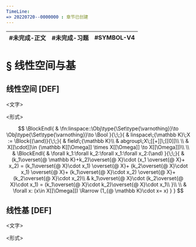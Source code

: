 ```yaml
---
TimeLine: 
=> 20220720--0000000 : 章节已创建
---
```

| #未完成-正文 | #未完成-习题 | #SYMBOL-V4 | 
| ------------ | ------------ | ---------- |

# § 线性空间与基

## 线性空间 [DEF]

\<文字\>

\<形式\>

$$
\BlockEndl{
    & \fn:linspace::\Obj\type{\Set\type{\varnothing}}\to \Obj\type{\Set\type{\varnothing}}\to \Bool
}{\;\;}{
    & linspace\;{\mathbb K}\;X := \Block{(\and)}{\;\;}{
        & field\;{\mathbb K}\\
        & abgroup\;X\;[[+]]\;[[0]]\\
        \\
        & X[[\cdot]]\in (\mathbb K[[\Omega]] \times X[[\Omega]] \to X[[\Omega]])\\
        \\
        & \BlockEndl{
            & \forall k_1:\forall k_2:\forall x_1:\forall x_2:(\and)
        }{\;\;}{
            &(k_1\overset{@ \mathbb K}+k_2)\overset{@ X}\cdot (x_1 \overset{@ X}+ x_2)
            = (k_1\overset{@ X}\cdot x_1) \overset{@ X}+ (k_2\overset{@ X}\cdot x_1) 
            \overset{@ X}+ (k_1\overset{@ X}\cdot x_2) \overset{@ X}+ (k_2\overset{@ X}\cdot x_2)\\
            & k_1\overset{@ X}\cdot (k_2\overset{@ X}\cdot x_1) = (k_1\overset{@ X}\cdot k_2)\overset{@ X}\cdot x_1\\
        }\\
        \\
        & \forall x: (x\in X[[\Omega]]) \Rarrow (1_{@ \mathbb K}\cdot x= x)
    }
}
$$

## 线性基 [DEF]

\<文字\>

\<形式\>

$$
$$